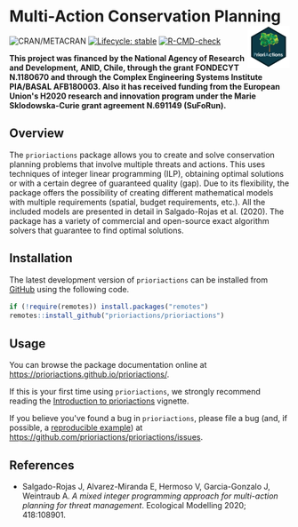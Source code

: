 <!-- README.md is generated from README.Rmd. Please edit that file -->

# Multi-Action Conservation Planning <img src="man/figures/logo.png" align="right" width="15%"/>

<!-- badges: start -->

![CRAN/METACRAN](https://www.r-pkg.org/badges/version/prioriactions)
[![Lifecycle:
stable](https://img.shields.io/badge/lifecycle-stable-brightgreen.svg)](https://lifecycle.r-lib.org/articles/stages.html#stable)
[![R-CMD-check](https://github.com/prioriactions/prioriactions/workflows/R-CMD-check/badge.svg)](https://github.com/prioriactions/prioriactions/actions)

<!-- badges: end -->

**This project was financed by the National Agency of Research and
Development, ANID, Chile, through the grant FONDECYT N.1180670 and
through the Complex Engineering Systems Institute PIA/BASAL AFB180003.
Also it has received funding from the European Union's H2020 research
and innovation program under the Marie Sklodowska-Curie grant agreement
N.691149 (SuFoRun).**

## Overview

The `prioriactions` package allows you to create and solve conservation
planning problems that involve multiple threats and actions. This uses
techniques of integer linear programming (ILP), obtaining optimal
solutions or with a certain degree of guaranteed quality (gap). Due to
its flexibility, the package offers the possibility of creating
different mathematical models with multiple requirements (spatial,
budget requirements, etc.). All the included models are presented in
detail in Salgado-Rojas et al. (2020). The package has a variety of
commercial and open-source exact algorithm solvers that guarantee to
find optimal solutions.

## Installation

The latest development version of `prioriactions` can be installed from
[GitHub](https://github.com/prioriactions/prioriactions/) using the
following code.

``` r
if (!require(remotes)) install.packages("remotes")
remotes::install_github("prioriactions/prioriactions")
```

## Usage

You can browse the package documentation online at
<https://prioriactions.github.io/prioriactions/>.

If this is your first time using `prioriactions`, we strongly recommend
reading the [Introduction to
prioriactions](https://prioriactions.github.io/prioriactions/articles/prioriactions.html)
vignette.

If you believe you've found a bug in `prioriactions`, please file a bug
(and, if possible, a [reproducible
example](https://reprex.tidyverse.org)) at
<https://github.com/prioriactions/prioriactions/issues>.

## References

-   Salgado-Rojas J, Alvarez-Miranda E, Hermoso V, Garcia-Gonzalo J,
    Weintraub A. *A mixed integer programming approach for multi-action
    planning for threat management*. Ecological Modelling 2020;
    418:108901.

